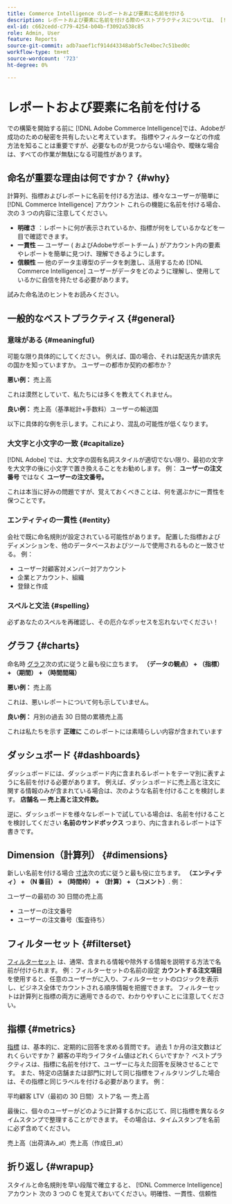 ```yaml
---
title: Commerce Intelligence のレポートおよび要素に名前を付ける
description: レポートおよび要素に名前を付ける際のベストプラクティスについては、 [!DNL Commerce Intelligence].
exl-id: c662cedd-c779-4254-b04b-f3092a538c85
role: Admin, User
feature: Reports
source-git-commit: adb7aaef1cf914d43348abf5c7e4bec7c51bed0c
workflow-type: tm+mt
source-wordcount: '723'
ht-degree: 0%

---
```


# レポートおよび要素に名前を付ける

での構築を開始する前に [!DNL Adobe Commerce Intelligence]では、Adobeが成功のための秘密を共有したいと考えています。 指標やフィルターなどの作成方法を知ることは重要ですが、必要なものが見つからない場合や、曖昧な場合は、すべての作業が無駄になる可能性があります。

## 命名が重要な理由は何ですか？ {#why}

計算列、指標およびレポートに名前を付ける方法は、様々なユーザーが簡単に [!DNL Commerce Intelligence] アカウント これらの機能に名前を付ける場合、次の 3 つの内容に注意してください。

* **明確さ** ：レポートに何が表示されているか、指標が何をしているかなどを一目で確認できます。
* **一貫性**  — ユーザー ( およびAdobeサポートチーム ) がアカウント内の要素やレポートを簡単に見つけ、理解できるようにします。
* **信頼性**  — 他のデータ主導型のデータを刺激し、活用するため [!DNL Commerce Intelligence] ユーザーがデータをどのように理解し、使用しているかに自信を持たせる必要があります。

試みた命名法のヒントをお読みください。

## 一般的なベストプラクティス {#general}

### 意味がある {#meaningful}

可能な限り具体的にしてください。 例えば、国の場合、それは配送先か請求先の国かを知っていますか。 ユーザーの都市か契約の都市か？

**悪い例：**
売上高

これは漠然としていて、私たちには多くを教えてくれません。

**良い例：**
売上高（基準総計+手数料）ユーザーの輸送国

以下に具体的な例を示します。これにより、混乱の可能性が低くなります。

### 大文字と小文字の一致 {#capitalize}

[!DNL Adobe] では、大文字の固有名詞スタイルが適切でない限り、最初の文字を大文字の後に小文字で置き換えることをお勧めします。 例： **ユーザーの注文番号** ではなく **ユーザーの注文番号。**

これは本当に好みの問題ですが、覚えておくべきことは、何を選ぶかに一貫性を保つことです。

### エンティティの一貫性 {#entity}

会社で既に命名規則が設定されている可能性があります。 配置した指標およびディメンションを、他のデータベースおよびツールで使用されるものと一致させる。 例：

* ユーザー対顧客対メンバー対アカウント
* 企業とアカウント、組織
* 登録と作成

### スペルと文法 {#spelling}

必ずあなたのスペルを再確認し、その厄介なポッセスを忘れないでください！

## グラフ {#charts}

命名時 [グラフ](../tutorials/using-visual-report-builder.md)次の式に従うと最も役に立ちます。 **（データの観点） + （指標） + （期間） + （時間間隔）**

**悪い例：**
売上高

これは、悪いレポートについて何も示していません。

**良い例：**
月別の過去 30 日間の累積売上高

これは私たちを示す **正確に** このレポートには素晴らしい内容が含まれています

## ダッシュボード {#dashboards}

ダッシュボードには、ダッシュボード内に含まれるレポートをテーマ別に表すように名前を付ける必要があります。 例えば、ダッシュボードに売上高と注文に関する情報のみが含まれている場合は、次のような名前を付けることを検討します。 **店舗名 — 売上高と注文件数。**

逆に、ダッシュボードを様々なレポートで試している場合は、名前を付けることを検討してください **名前のサンドボックス** つまり、内に含まれるレポートは下書きです。

## Dimension（計算列） {#dimensions}

新しい名前を付ける場合 [寸法](../data-analyst/data-warehouse-mgr/creating-calculated-columns.md)次の式に従うと最も役に立ちます。 **（エンティティ） + （N 番目） + （時間枠） + （計算） + （コメント）**. 例：

ユーザーの最初の 30 日間の売上高
* ユーザーの注文番号
* ユーザーの注文番号（監査待ち）

## フィルターセット {#filterset}

[フィルターセット](../data-user/reports/ess-manage-data-filters.md) は、通常、含まれる情報や除外する情報を説明する方法で名前が付けられます。 例：フィルターセットの名前の設定 **カウントする注文項目** を使用すると、任意のユーザーがに入り、フィルターセットのロジックを表示し、ビジネス全体でカウントされる順序情報を把握できます。 フィルターセットは計算列と指標の両方に適用できるので、わかりやすいことに注意してください。

## 指標 {#metrics}

[指標](../data-user/reports/ess-manage-data-metrics.md) は、基本的に、定期的に回答を求める質問です。 過去 1 か月の注文数はどれくらいですか？ 顧客の平均ライフタイム値はどれくらいですか？ ベストプラクティスは、指標に名前を付けて、ユーザーに与えた回答を反映させることです。 また、特定の店舗または部門に対して同じ指標をフィルタリングした場合は、その指標と同じラベルを付ける必要があります。 例：

平均顧客 LTV（最初の 30 日間）ストア名 — 売上高

最後に、個々のユーザーがどのように計算するかに応じて、同じ指標を異なるタイムスタンプで整理することができます。 その場合は、タイムスタンプを名前に必ず含めてください。

売上高（出荷済み\_at）売上高（作成日\_at）

## 折り返し {#wrapup}

スタイルと命名規則を早い段階で確立すると、 [!DNL Commerce Intelligence] アカウント 次の 3 つの C を覚えておいてください。明確性、一貫性、信頼性
